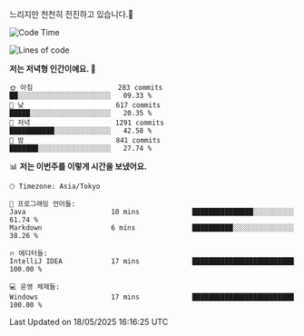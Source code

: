 느리지만 천천히 전진하고 있습니다.🐢

<!--START_SECTION:waka-->
![Code Time](http://img.shields.io/badge/Code%20Time-1%2C590%20hrs%203%20mins-blue)

![Lines of code](https://img.shields.io/badge/%EC%A0%80%EB%8A%94%20%EC%97%AC%ED%83%9C%EA%B9%8C%EC%A7%80%20-919.5%20thousand%20%EC%A4%84%EC%9D%98%20%EC%BD%94%EB%93%9C%EB%A5%BC%20%EC%9E%91%EC%84%B1%ED%96%88%EC%96%B4%EC%9A%94.-blue)

**저는 저녁형 인간이에요. 🦉** 

```text
🌞 아침                     283 commits         ██░░░░░░░░░░░░░░░░░░░░░░░   09.33 % 
🌆 낮　                     617 commits         █████░░░░░░░░░░░░░░░░░░░░   20.35 % 
🌃 저녁                     1291 commits        ███████████░░░░░░░░░░░░░░   42.58 % 
🌙 밤　                     841 commits         ███████░░░░░░░░░░░░░░░░░░   27.74 % 
```


📊 **저는 이번주를 이렇게 시간을 보냈어요.** 

```text
🕑︎ Timezone: Asia/Tokyo

💬 프로그래밍 언어들: 
Java                     10 mins             ███████████████░░░░░░░░░░   61.74 % 
Markdown                 6 mins              ██████████░░░░░░░░░░░░░░░   38.26 % 

🔥 에디터들: 
IntelliJ IDEA            17 mins             █████████████████████████   100.00 % 

💻 운영 체제들: 
Windows                  17 mins             █████████████████████████   100.00 % 
```


 Last Updated on 18/05/2025 16:16:25 UTC
<!--END_SECTION:waka-->
